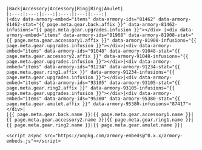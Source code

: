 	|Back|Accessory|Accessory|Ring|Ring|Amulet|
	|:---:|:---:|:---:|:---:|:---:|:---:|
	|<div data-armory-embed="items" data-armory-ids="81462" data-armory-81462-stat="{{ page.meta.gear.back.affix }}" data-armory-81462-infusions="{{ page.meta.gear.upgrades.infusion }}"></div> |<div data-armory-embed="items" data-armory-ids="81908" data-armory-81908-stat="{{ page.meta.gear.accessory1.affix }}" data-armory-81908-infusions="{{ page.meta.gear.upgrades.infusion }}"></div>|<div data-armory-embed="items" data-armory-ids="91048" data-armory-91048-stat="{{ page.meta.gear.accessory2.affix }}" data-armory-91048-infusions="{{ page.meta.gear.upgrades.infusion }}"></div>|<div data-armory-embed="items" data-armory-ids="91234" data-armory-91234-stat="{{ page.meta.gear.ring1.affix }}" data-armory-91234-infusions="{{ page.meta.gear.upgrades.infusion }}"></div>|<div data-armory-embed="items" data-armory-ids="93105" data-armory-93105-stat="{{ page.meta.gear.ring2.affix }}" data-armory-93105-infusions="{{ page.meta.gear.upgrades.infusion }}"></div>|<div data-armory-embed="items" data-armory-ids="95380" data-armory-95380-stat="{{ page.meta.gear.amulet.affix }}" data-armory-95380-infusions="87417"></div>|
    |{{ page.meta.gear.back.name }}|{{ page.meta.gear.accessory1.name }}|{{ page.meta.gear.accessory2.name }}|{{ page.meta.gear.ring1.name }}|{{ page.meta.gear.ring2.name }}|{{ page.meta.gear.amulet.name }}|

    <script async src="https://unpkg.com/armory-embeds@^0.x.x/armory-embeds.js"></script> 